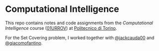 Computational Intelligence
==========================

This repo contains notes and code assignments from the *Computational Intelligence* course ([01URROV](https://didattica.polito.it/pls/portal30/gap.pkg_guide.viewGap?p_cod_ins=01URROV)) at [Politecnico di Torino](https://www.polito.it/). 

For the Set Covering problem, I worked together with [@jackcauda00](https://www.github.com/jackcauda00) and [@giacomofantino](https://www.github.com/giacomofantino).
